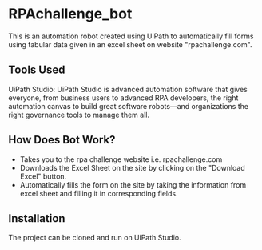 # RPAchallenge_bot
This is an automation robot created using UiPath to automatically fill forms using tabular data given in an excel sheet on website "rpachallenge.com".

## Tools Used
UiPath Studio: UiPath Studio is advanced automation software that gives everyone, from business users to advanced RPA developers, the right automation canvas to build great software robots—and organizations the right governance tools to manage them all.

## How Does Bot Work?
- Takes you to the rpa challenge website i.e. rpachallenge.com
- Downloads the Excel Sheet on the site by clicking on the "Download Excel" button.
- Automatically fills the form on the site by taking the information from excel sheet and filling it in corresponding fields.

## Installation
The project can be cloned and run on UiPath Studio.
